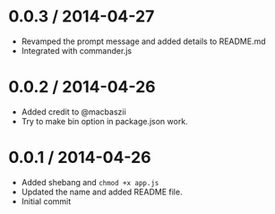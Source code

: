 0.0.3 / 2014-04-27
==================
 * Revamped the prompt message and added details to README.md
 * Integrated with commander.js

0.0.2 / 2014-04-26
==================
 * Added credit to @macbaszii
 * Try to make bin option in package.json work.

0.0.1 / 2014-04-26
==================

 * Added shebang and `chmod +x app.js`
 * Updated the name and added README file.
 * Initial commit
